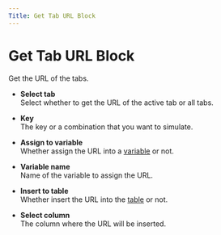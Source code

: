 ```yaml
---
Title: Get Tab URL Block
---
```


# Get Tab URL Block

Get the URL of the tabs.

- **Select tab** <br> Select whether to get the URL of the active tab or all tabs.

- **Key** <br> The key or a combination that you want to simulate.

- **Assign to variable** <br> Whether assign the URL into a [variable](../workflow/variables.md) or not.

- **Variable name** <br> Name of the variable to assign the URL.

- **Insert to table** <br> Whether insert the URL into the [table](../workflow/table.md) or not.

- **Select column** <br> The column where the URL will be inserted.
